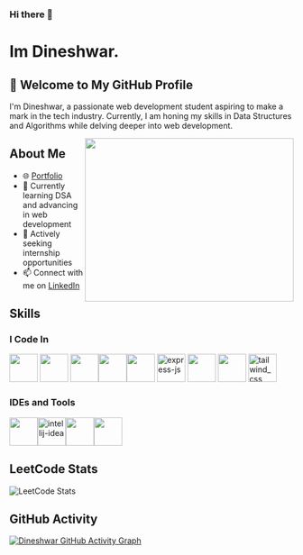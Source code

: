 ### Hi there 👋

# Im Dineshwar.

## 👋 Welcome to My GitHub Profile

I'm Dineshwar, a passionate web development student aspiring to make a mark in the tech industry. Currently, I am honing my skills in Data Structures and Algorithms while delving deeper into web development.

<img align="right" width="370" height="290" src="https://media.giphy.com/media/v1.Y2lkPTc5MGI3NjExMmtpcG45eGRwaHc0dW53c3ZweXVjNmtsN242MTJ3OGo0cW1wYXNhaCZlcD12MV9pbnRlcm5hbF9naWZfYnlfaWQmY3Q9Zw/qgQUggAC3Pfv687qPC/giphy.gif">


## About Me

- 🌐 [Portfolio](https://portfolio-dineshwar.netlify.app/)
- 🌱 Currently learning DSA and advancing in web development
- 💼 Actively seeking internship opportunities
- 📫 Connect with me on [LinkedIn](https://www.linkedin.com/in/dineshwar19/)

## Skills

### I Code In

<img height="50" width="50" src="https://img.icons8.com/color/48/000000/java-coffee-cup-logo.png" /> <img height="50" width="50" src="https://img.icons8.com/color/48/000000/html-5.png" /> <img height="50" width="50" src="https://img.icons8.com/color/48/000000/css3.png" /><img height="50" width="50" src="https://img.icons8.com/color/48/000000/javascript.png"/><img height="50" width="50" src="https://img.icons8.com/color/48/000000/react-native.png"/>
<img width="50" height="50" src="https://img.icons8.com/ios/50/express-js.png" alt="express-js"/> <img height="50" width="50" src="https://img.icons8.com/color/48/000000/nodejs.png"/>
<img height="50" width="50" src="https://img.icons8.com/color/48/000000/mongodb.png"/>
<img width="50" height="50" src="https://img.icons8.com/fluency/48/tailwind_css.png" alt="tailwind_css"/>

### IDEs and Tools

<img height="50" width="50" src="https://img.icons8.com/color/48/000000/visual-studio-code-2019.png"/><img width="50" height="50" src="https://img.icons8.com/color/48/intellij-idea.png" alt="intellij-idea"/><img height="50" width="50" src="https://img.icons8.com/color/50/000000/git.png"/><img height="50" src="https://img.shields.io/badge/Netlify-00C7B7?style=for-the-badge&logo=netlify&logoColor=white"/>

## LeetCode Stats

![LeetCode Stats](https://leetcard.jacoblin.cool/Dineshwar19?theme=light&font=Anek%20Kannada&ext=heatmap)

## GitHub Activity

[![Dineshwar GitHub Activity Graph](https://github-readme-activity-graph.vercel.app/graph?username=dineshwar19&bg_color=000000&color=ffffff&line=ffec70&point=ffffff&area=true&hide_border=true)](https://github.com/ashutosh00710/github-readme-activity-graph)


